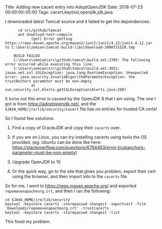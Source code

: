 Title: Adding new cacert entry into AdoptOpenJDK
Date: 2018-07-23 00:00:00-05:00
Tags: cacert,keytool,openjdk,jdk,java



I downloaded latest Tomcat source and it failed to get the dependencies.

```
      cd src/github/tomcat
      ant download-test-compile
            [get] Error getting https://repo.maven.apache.org/maven2/junit/junit/4.12/junit-4.12.jar to C:\Users\zemian\tomcat-build-libs\download-2000731528.tmp

    BUILD FAILED
    C:\Users\zemian\src\github\tomcat\build.xml:2705: The following error occurred while executing this line:
    C:\Users\zemian\src\github\tomcat\build.xml:3051: javax.net.ssl.SSLException: java.lang.RuntimeException: Unexpected error: java.security.InvalidAlgorithmParameterException: the trustAnchors parameter must be non-empty
            at sun.security.ssl.Alerts.getSSLException(Alerts.java:208)
```

It turns out this error is caused by the OpenJDK 8 that I am using. The
one I got is from <https://adoptopenjdk.net/>, and the
`$JAVA_HOME/jre/lib/security/cacert` file has no entries for trusted CA
certs!

So I found few solutions:

1.  Find a copy of OracleJDK and copy their `cacerts` over.

2.  If you are on Linux, you can try installing cacerts using tools the
    OS provided. (eg: Ubuntu can be done like here:
    <https://stackoverflow.com/questions/6784463/error-trustanchors-parameter-must-be-non-empty>)

3.  Upgrade OpenJDK to 10

4.  Or the quick way, go to the site that gives you problem, export
    their cert using the browser, and then import into to the `cacerts`
    file.

So for me, I went to <https://repo.maven.apache.org/> and exported
`repomavenapacheorg.crt`, and then I ran the following:

    cd $JAVA_HOME/jre/lib/security
    keytool -keystore cacerts -storepasswd changeit -importcert -file 'Downloads/repomavenapacheorg.crt' -trustcacerts
    keytool -keystore cacerts -storepasswd changeit -list

This fixed my problem.

